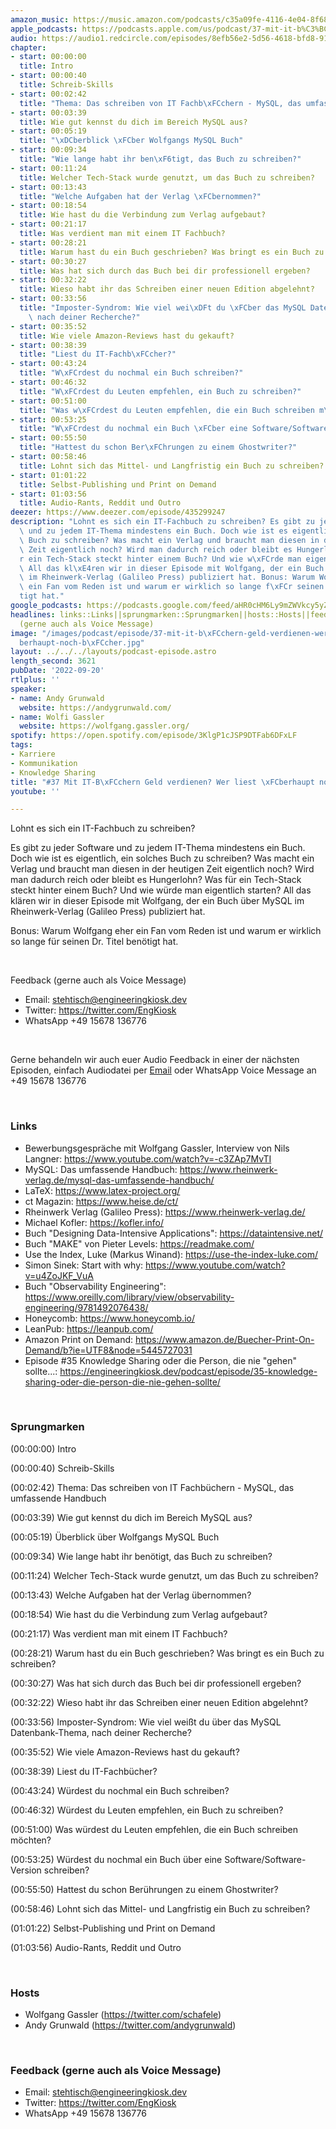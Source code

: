 ```yaml
---
amazon_music: https://music.amazon.com/podcasts/c35a09fe-4116-4e04-8f68-77d61b112e46/episodes/9ac3e2a5-c022-48b7-9207-15975ad58497/engineering-kiosk-37-mit-it-b%C3%BCchern-geld-verdienen-wer-liest-%C3%BCberhaupt-noch-b%C3%BCcher
apple_podcasts: https://podcasts.apple.com/us/podcast/37-mit-it-b%C3%BCchern-geld-verdienen-wer-liest-%C3%BCberhaupt/id1603082924?i=1000580014637&uo=4
audio: https://audio1.redcircle.com/episodes/8efb56e2-5d56-4618-bfd8-91e08efff60b/stream.mp3
chapter:
- start: 00:00:00
  title: Intro
- start: 00:00:40
  title: Schreib-Skills
- start: 00:02:42
  title: "Thema: Das schreiben von IT Fachb\xFCchern - MySQL, das umfassende Handbuch"
- start: 00:03:39
  title: Wie gut kennst du dich im Bereich MySQL aus?
- start: 00:05:19
  title: "\xDCberblick \xFCber Wolfgangs MySQL Buch"
- start: 00:09:34
  title: "Wie lange habt ihr ben\xF6tigt, das Buch zu schreiben?"
- start: 00:11:24
  title: Welcher Tech-Stack wurde genutzt, um das Buch zu schreiben?
- start: 00:13:43
  title: "Welche Aufgaben hat der Verlag \xFCbernommen?"
- start: 00:18:54
  title: Wie hast du die Verbindung zum Verlag aufgebaut?
- start: 00:21:17
  title: Was verdient man mit einem IT Fachbuch?
- start: 00:28:21
  title: Warum hast du ein Buch geschrieben? Was bringt es ein Buch zu schreiben?
- start: 00:30:27
  title: Was hat sich durch das Buch bei dir professionell ergeben?
- start: 00:32:22
  title: Wieso habt ihr das Schreiben einer neuen Edition abgelehnt?
- start: 00:33:56
  title: "Imposter-Syndrom: Wie viel wei\xDFt du \xFCber das MySQL Datenbank-Thema,\
    \ nach deiner Recherche?"
- start: 00:35:52
  title: Wie viele Amazon-Reviews hast du gekauft?
- start: 00:38:39
  title: "Liest du IT-Fachb\xFCcher?"
- start: 00:43:24
  title: "W\xFCrdest du nochmal ein Buch schreiben?"
- start: 00:46:32
  title: "W\xFCrdest du Leuten empfehlen, ein Buch zu schreiben?"
- start: 00:51:00
  title: "Was w\xFCrdest du Leuten empfehlen, die ein Buch schreiben m\xF6chten?"
- start: 00:53:25
  title: "W\xFCrdest du nochmal ein Buch \xFCber eine Software/Software-Version schreiben?"
- start: 00:55:50
  title: "Hattest du schon Ber\xFChrungen zu einem Ghostwriter?"
- start: 00:58:46
  title: Lohnt sich das Mittel- und Langfristig ein Buch zu schreiben?
- start: 01:01:22
  title: Selbst-Publishing und Print on Demand
- start: 01:03:56
  title: Audio-Rants, Reddit und Outro
deezer: https://www.deezer.com/episode/435299247
description: "Lohnt es sich ein IT-Fachbuch zu schreiben? Es gibt zu jeder Software\
  \ und zu jedem IT-Thema mindestens ein Buch. Doch wie ist es eigentlich, ein solches\
  \ Buch zu schreiben? Was macht ein Verlag und braucht man diesen in der heutigen\
  \ Zeit eigentlich noch? Wird man dadurch reich oder bleibt es Hungerlohn? Was f\xFC\
  r ein Tech-Stack steckt hinter einem Buch? Und wie w\xFCrde man eigentlich starten?\
  \ All das kl\xE4ren wir in dieser Episode mit Wolfgang, der ein Buch \xFCber MySQL\
  \ im Rheinwerk-Verlag (Galileo Press) publiziert hat. Bonus: Warum Wolfgang eher\
  \ ein Fan vom Reden ist und warum er wirklich so lange f\xFCr seinen Dr. Titel ben\xF6\
  tigt hat."
google_podcasts: https://podcasts.google.com/feed/aHR0cHM6Ly9mZWVkcy5yZWRjaXJjbGUuY29tLzBlY2ZkZmQ3LWZkYTEtNGMzZC05NTE1LTQ3NjcyN2Y5ZGY1ZQ/episode/NGQxNDliMjQtYmMxNi00M2MzLWE3YTYtZWNmNWZjOThmOWUz?sa=X&ved=2ahUKEwiCtLnZz6L6AhUun3IEHSOHAdoQkfYCegQIARAF
headlines: links::Links||sprungmarken::Sprungmarken||hosts::Hosts||feedback-gerne-auch-als-voice-message::Feedback
  (gerne auch als Voice Message)
image: "/images/podcast/episode/37-mit-it-b\xFCchern-geld-verdienen-wer-liest-\xFC\
  berhaupt-noch-b\xFCcher.jpg"
layout: ../../../layouts/podcast-episode.astro
length_second: 3621
pubDate: '2022-09-20'
rtlplus: ''
speaker:
- name: Andy Grunwald
  website: https://andygrunwald.com/
- name: Wolfi Gassler
  website: https://wolfgang.gassler.org/
spotify: https://open.spotify.com/episode/3KlgP1cJSP9DTFab6DFxLF
tags:
- Karriere
- Kommunikation
- Knowledge Sharing
title: "#37 Mit IT-B\xFCchern Geld verdienen? Wer liest \xFCberhaupt noch B\xFCcher?"
youtube: ''

---
```

<p>Lohnt es sich ein IT-Fachbuch zu schreiben?</p><p>Es gibt zu jeder Software und zu jedem IT-Thema mindestens ein Buch. Doch wie ist es eigentlich, ein solches Buch zu schreiben? Was macht ein Verlag und braucht man diesen in der heutigen Zeit eigentlich noch? Wird man dadurch reich oder bleibt es Hungerlohn? Was für ein Tech-Stack steckt hinter einem Buch? Und wie würde man eigentlich starten? All das klären wir in dieser Episode mit Wolfgang, der ein Buch über MySQL im Rheinwerk-Verlag (Galileo Press) publiziert hat.</p><p>Bonus: Warum Wolfgang eher ein Fan vom Reden ist und warum er wirklich so lange für seinen Dr. Titel benötigt hat.</p><p><br></p><p>Feedback (gerne auch als Voice Message)</p><ul><li>Email: <a href="mailto:stehtisch@engineeringkiosk.dev" rel="nofollow">stehtisch@engineeringkiosk.dev</a></li><li>Twitter: <a href="https://twitter.com/EngKiosk" rel="nofollow">https://twitter.com/EngKiosk</a></li><li>WhatsApp +49 15678 136776</li></ul><p><br></p><p>Gerne behandeln wir auch euer Audio Feedback in einer der nächsten Episoden, einfach Audiodatei per <a href="https://engineeringkiosk.dev/kontakt/">Email</a> oder WhatsApp Voice Message an +49 15678 136776</p><p><br></p><h3 id="links">Links</h3><ul><li>Bewerbungsgespräche mit Wolfgang Gassler, Interview von Nils Langner: <a href="https://www.youtube.com/watch?v=-c3ZAp7MvTI" rel="nofollow">https://www.youtube.com/watch?v=-c3ZAp7MvTI</a></li><li>MySQL: Das umfassende Handbuch: <a href="https://www.rheinwerk-verlag.de/mysql-das-umfassende-handbuch/" rel="nofollow">https://www.rheinwerk-verlag.de/mysql-das-umfassende-handbuch/</a> </li><li>LaTeX: <a href="https://www.latex-project.org/" rel="nofollow">https://www.latex-project.org/</a></li><li>ct Magazin: <a href="https://www.heise.de/ct/" rel="nofollow">https://www.heise.de/ct/</a></li><li>Rheinwerk Verlag (Galileo Press): <a href="https://www.rheinwerk-verlag.de/" rel="nofollow">https://www.rheinwerk-verlag.de/</a></li><li>Michael Kofler: <a href="https://kofler.info/" rel="nofollow">https://kofler.info/</a> </li><li>Buch &#34;Designing Data-Intensive Applications&#34;: <a href="https://dataintensive.net/" rel="nofollow">https://dataintensive.net/</a></li><li>Buch &#34;MAKE&#34; von Pieter Levels: <a href="https://readmake.com/" rel="nofollow">https://readmake.com/</a></li><li>Use the Index, Luke (Markus Winand): <a href="https://use-the-index-luke.com/" rel="nofollow">https://use-the-index-luke.com/</a></li><li>Simon Sinek: Start with why: <a href="https://www.youtube.com/watch?v=u4ZoJKF_VuA" rel="nofollow">https://www.youtube.com/watch?v=u4ZoJKF_VuA</a></li><li>Buch &#34;Observability Engineering&#34;: <a href="https://www.oreilly.com/library/view/observability-engineering/9781492076438/" rel="nofollow">https://www.oreilly.com/library/view/observability-engineering/9781492076438/</a></li><li>Honeycomb: <a href="https://www.honeycomb.io/" rel="nofollow">https://www.honeycomb.io/</a></li><li>LeanPub: <a href="https://leanpub.com/" rel="nofollow">https://leanpub.com/</a></li><li>Amazon Print on Demand: <a href="https://www.amazon.de/Buecher-Print-On-Demand/b?ie=UTF8&node=5445727031" rel="nofollow">https://www.amazon.de/Buecher-Print-On-Demand/b?ie=UTF8&amp;node=5445727031</a></li><li>Episode #35 Knowledge Sharing oder die Person, die nie &#34;gehen&#34; sollte...: <a href="https://engineeringkiosk.dev/podcast/episode/35-knowledge-sharing-oder-die-person-die-nie-gehen-sollte/">https://engineeringkiosk.dev/podcast/episode/35-knowledge-sharing-oder-die-person-die-nie-gehen-sollte/</a></li></ul><p><br></p><h3 id="sprungmarken">Sprungmarken</h3><p>(00:00:00) Intro</p><p>(00:00:40) Schreib-Skills</p><p>(00:02:42) Thema: Das schreiben von IT Fachbüchern - MySQL, das umfassende Handbuch</p><p>(00:03:39) Wie gut kennst du dich im Bereich MySQL aus?</p><p>(00:05:19) Überblick über Wolfgangs MySQL Buch</p><p>(00:09:34) Wie lange habt ihr benötigt, das Buch zu schreiben?</p><p>(00:11:24) Welcher Tech-Stack wurde genutzt, um das Buch zu schreiben?</p><p>(00:13:43) Welche Aufgaben hat der Verlag übernommen?</p><p>(00:18:54) Wie hast du die Verbindung zum Verlag aufgebaut?</p><p>(00:21:17) Was verdient man mit einem IT Fachbuch?</p><p>(00:28:21) Warum hast du ein Buch geschrieben? Was bringt es ein Buch zu schreiben?</p><p>(00:30:27) Was hat sich durch das Buch bei dir professionell ergeben?</p><p>(00:32:22) Wieso habt ihr das Schreiben einer neuen Edition abgelehnt?</p><p>(00:33:56) Imposter-Syndrom: Wie viel weißt du über das MySQL Datenbank-Thema, nach deiner Recherche?</p><p>(00:35:52) Wie viele Amazon-Reviews hast du gekauft?</p><p>(00:38:39) Liest du IT-Fachbücher?</p><p>(00:43:24) Würdest du nochmal ein Buch schreiben?</p><p>(00:46:32) Würdest du Leuten empfehlen, ein Buch zu schreiben?</p><p>(00:51:00) Was würdest du Leuten empfehlen, die ein Buch schreiben möchten?</p><p>(00:53:25) Würdest du nochmal ein Buch über eine Software/Software-Version schreiben?</p><p>(00:55:50) Hattest du schon Berührungen zu einem Ghostwriter?</p><p>(00:58:46) Lohnt sich das Mittel- und Langfristig ein Buch zu schreiben?</p><p>(01:01:22) Selbst-Publishing und Print on Demand</p><p>(01:03:56) Audio-Rants, Reddit und Outro</p><p><br></p><h3 id="hosts">Hosts</h3><ul><li>Wolfgang Gassler (<a href="https://twitter.com/schafele" rel="nofollow">https://twitter.com/schafele</a>)</li><li>Andy Grunwald (<a href="https://twitter.com/andygrunwald" rel="nofollow">https://twitter.com/andygrunwald</a>)</li></ul><p><br></p><h3 id="feedback-gerne-auch-als-voice-message">Feedback (gerne auch als Voice Message)</h3><ul><li>Email: <a href="mailto:stehtisch@engineeringkiosk.dev" rel="nofollow">stehtisch@engineeringkiosk.dev</a></li><li>Twitter: <a href="https://twitter.com/EngKiosk" rel="nofollow">https://twitter.com/EngKiosk</a></li><li>WhatsApp +49 15678 136776</li></ul>
